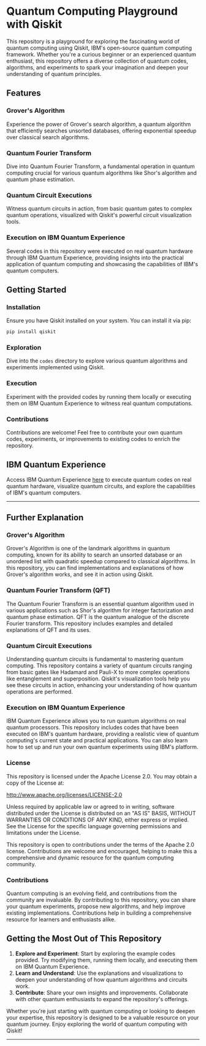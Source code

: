 
# Quantum Computing Playground with Qiskit

This repository is a playground for exploring the fascinating world of quantum computing using Qiskit, IBM's open-source quantum computing framework. Whether you're a curious beginner or an experienced quantum enthusiast, this repository offers a diverse collection of quantum codes, algorithms, and experiments to spark your imagination and deepen your understanding of quantum principles.

## Features

### Grover's Algorithm
Experience the power of Grover's search algorithm, a quantum algorithm that efficiently searches unsorted databases, offering exponential speedup over classical search algorithms.

### Quantum Fourier Transform
Dive into Quantum Fourier Transform, a fundamental operation in quantum computing crucial for various quantum algorithms like Shor's algorithm and quantum phase estimation.

### Quantum Circuit Executions
Witness quantum circuits in action, from basic quantum gates to complex quantum operations, visualized with Qiskit's powerful circuit visualization tools.

### Execution on IBM Quantum Experience
Several codes in this repository were executed on real quantum hardware through IBM Quantum Experience, providing insights into the practical application of quantum computing and showcasing the capabilities of IBM's quantum computers.

## Getting Started

### Installation
Ensure you have Qiskit installed on your system. You can install it via pip:

```sh
pip install qiskit
```

### Exploration
Dive into the `codes` directory to explore various quantum algorithms and experiments implemented using Qiskit.

### Execution
Experiment with the provided codes by running them locally or executing them on IBM Quantum Experience to witness real quantum computations.

### Contributions
Contributions are welcome! Feel free to contribute your own quantum codes, experiments, or improvements to existing codes to enrich the repository.

## IBM Quantum Experience
Access IBM Quantum Experience [here](https://quantum-computing.ibm.com) to execute quantum codes on real quantum hardware, visualize quantum circuits, and explore the capabilities of IBM's quantum computers.

---

## Further Explanation

### Grover's Algorithm
Grover's Algorithm is one of the landmark algorithms in quantum computing, known for its ability to search an unsorted database or an unordered list with quadratic speedup compared to classical algorithms. In this repository, you can find implementations and explanations of how Grover's algorithm works, and see it in action using Qiskit.

### Quantum Fourier Transform (QFT)
The Quantum Fourier Transform is an essential quantum algorithm used in various applications such as Shor's algorithm for integer factorization and quantum phase estimation. QFT is the quantum analogue of the discrete Fourier transform. This repository includes examples and detailed explanations of QFT and its uses.

### Quantum Circuit Executions
Understanding quantum circuits is fundamental to mastering quantum computing. This repository contains a variety of quantum circuits ranging from basic gates like Hadamard and Pauli-X to more complex operations like entanglement and superposition. Qiskit's visualization tools help you see these circuits in action, enhancing your understanding of how quantum operations are performed.

### Execution on IBM Quantum Experience
IBM Quantum Experience allows you to run quantum algorithms on real quantum processors. This repository includes codes that have been executed on IBM's quantum hardware, providing a realistic view of quantum computing's current state and practical applications. You can also learn how to set up and run your own quantum experiments using IBM's platform.

### License
This repository is licensed under the Apache License 2.0. You may obtain a copy of the License at:

http://www.apache.org/licenses/LICENSE-2.0

Unless required by applicable law or agreed to in writing, software distributed under the License is distributed on an "AS IS" BASIS, WITHOUT WARRANTIES OR CONDITIONS OF ANY KIND, either express or implied. See the License for the specific language governing permissions and limitations under the License.

This repository is open to contributions under the terms of the Apache 2.0 license. Contributions are welcome and encouraged, helping to make this a comprehensive and dynamic resource for the quantum computing community.


### Contributions
Quantum computing is an evolving field, and contributions from the community are invaluable. By contributing to this repository, you can share your quantum experiments, propose new algorithms, and help improve existing implementations. Contributions help in building a comprehensive resource for learners and enthusiasts alike.

## Getting the Most Out of This Repository

1. **Explore and Experiment**: Start by exploring the example codes provided. Try modifying them, running them locally, and executing them on IBM Quantum Experience.
2. **Learn and Understand**: Use the explanations and visualizations to deepen your understanding of how quantum algorithms and circuits work.
3. **Contribute**: Share your own insights and improvements. Collaborate with other quantum enthusiasts to expand the repository's offerings.

Whether you're just starting with quantum computing or looking to deepen your expertise, this repository is designed to be a valuable resource on your quantum journey. Enjoy exploring the world of quantum computing with Qiskit!

---
